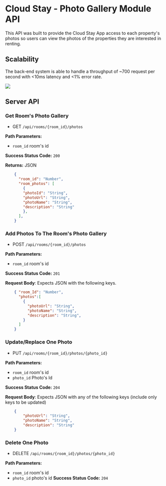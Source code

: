 # Cloud Stay - Photo Gallery Module API

This API was built to provide the Cloud Stay App access to each property's photos so users can view the photos of the properties they are interested in renting.

## Scalability

The back-end system is able to handle a throughput of ~700 request per second with <10ms latency and <1% error rate.

![](https://i.imgur.com/zYFIdZF.png)


## Server API

### Get Room's Photo Gallery
  * GET `/api/rooms/{room_id}/photos`

**Path Parameters:**
  * `room_id` room's id

**Success Status Code:** `200`

**Returns:** JSON

```json
    {
      "room_id": "Number",
      "room_photos": [
        {
        "photoId": "String",
        "photoUrl": "String",
        "photoName": "String",
        "description": "String"
        },
      ],
    }
```

### Add Photos To The Room's Photo Gallery
  * POST `/api/rooms/{room_id}/photos`

**Path Parameters:**
  * `room_id` room's id

**Success Status Code:** `201`

**Request Body**: Expects JSON with the following keys.

```json
    { "room_Id": "Number",
      "photos":[
        {
          "photoUrl": "String",
          "photoName": "String",
          "description": "String",
        }
      ]
    }
```


### Update/Replace One Photo
  * PUT `/api/rooms/{room_id}/photos/{photo_id}`

**Path Parameters:**
  * `room_id` room's id
  * `photo_id` Photo's Id

**Success Status Code:** `204`

**Request Body**: Expects JSON with any of the following keys (include only keys to be updated)

```json
    {
        "photoUrl": "String",
        "photoName": "String",
        "description": "String"
    }
```

### Delete One Photo
  * DELETE `/api/rooms/{room_id}/photos/{photo_id}`

**Path Parameters:**
  * `room_id` room's id
  * `photo_id` photo's id
**Success Status Code:** `204`



